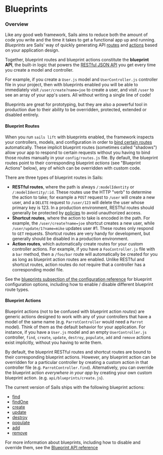 # Blueprints

### Overview

Like any good web framework, Sails aims to reduce both the amount of code you write and the time it takes to get a functional app up and running.  _Blueprints_ are Sails&rsquo; way of quickly generating API [routes](http://sailsjs.org/documentation/concepts/routes) and [actions](http://sailsjs.org/documentation/concepts/controllers#?actions) based on your application design.

Together, blueprint routes and blueprint actions constitute the **blueprint API**, the built-in logic that powers the [RESTful JSON API](http://en.wikipedia.org/wiki/Representational_state_transfer) you get every time you create a model and controller.

For example, if you create a `User.js` model and `UserController.js` controller file in your project, then with blueprints enabled you will be able to immediately visit `/user/create?name=joe` to create a user, and visit `/user` to see an array of your app's users.  All without writing a single line of code!

Blueprints are great for prototyping, but they are also a powerful tool in production due to their ability to be overridden, protected, extended or disabled entirely.

#### Blueprint Routes

When you run `sails lift` with blueprints enabled, the framework inspects your controllers, models, and configuration in order to [bind certain routes](http://sailsjs.org/documentation/concepts/Routes) automatically. These implicit blueprint routes (sometimes called "shadows") allow your app to respond to certain requests without you having to bind those routes manually in your `config/routes.js` file.  By default, the blueprint routes point to their corresponding blueprint *actions* (see "Blueprint Actions" below), any of which can be overridden with custom code.

There are three types of blueprint routes in Sails:

+ **RESTful routes**, where the path is always `/:modelIdentity` or `/:modelIdentity/:id`.  These routes use the HTTP "verb" to determine the action to take; for example a `POST` request to `/user` will create a new user, and a `DELETE` request to `/user/123` will delete the user whose primary key is 123.  In a production environment, RESTful routes should generally be protected by [policies](http://sailsjs.org/documentation/concepts/Policies) to avoid unauthorized access.
+ **Shortcut routes**, where the action to take is encoded in the path.  For example, the `/user/create?name=joe` shortcut creates a new user, while `/user/update/1?name=mike` updates user #1. These routes only respond to `GET` requests.  Shortcut routes are very handy for development, but generally should be disabled in a production environment.
+ **Action routes**, which automatically create routes for your custom controller actions.  For example, if you have a `FooController.js` file with a `bar` method, then a `/foo/bar` route will automatically be created for you as long as blueprint action routes are enabled.  Unlike RESTful and shortcut routes, action routes do *not* require that a controller has a corresponding model file.


See the [blueprints subsection of the configuration reference](http://sailsjs.org/documentation/reference/sails.config/sails.config.blueprints.html) for blueprint configuration options, including how to enable / disable different blueprint route types.


#### Blueprint Actions

Blueprint actions (not to be confused with blueprint action *routes*) are generic actions designed to work with any of your controllers that have a model of the same name (e.g. `ParrotController` would need a `Parrot` model).  Think of them as the default behavior for your application.  For instance, if you have a `User.js` model and an empty `UserController.js` controller, `find`, `create`, `update`, `destroy`, `populate`, `add` and `remove` actions exist implicitly, without you having to write them.

By default, the blueprint RESTful routes and shortcut routes are bound to their corresponding blueprint actions.  However, any blueprint action can be overridden for a particular controller by creating a custom action in that controller file (e.g. `ParrotController.find`).  Alternatively, you can override the blueprint action _everywhere in your app_ by creating your own custom blueprint action. (e.g. `api/blueprints/create.js`).

The current version of Sails ships with the following blueprint actions:

+ [find](http://sailsjs.org/documentation/reference/blueprint-api/Find.html)
+ [findOne](http://sailsjs.org/documentation/reference/blueprint-api/FindOne.html)
+ [create](http://sailsjs.org/documentation/reference/blueprint-api/Create.html)
+ [update](http://sailsjs.org/documentation/reference/blueprint-api/Update.html)
+ [destroy](http://sailsjs.org/documentation/reference/blueprint-api/Destroy.html)
+ [populate](http://sailsjs.org/documentation/reference/blueprint-api/Populate.html)
+ [add](http://sailsjs.org/documentation/reference/blueprint-api/Add.html)
+ [remove](http://sailsjs.org/documentation/reference/blueprint-api/Remove.html)

For more information about blueprints, including how to disable and override them, see the [Blueprint API reference](http://sailsjs.org/documentation/reference/blueprint-api)

<docmeta name="displayName" value="Blueprints">
